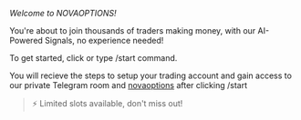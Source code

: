 *Welcome to NOVAOPTIONS!*

You're about to join thousands of traders making money, with our AI-Powered Signals, no experience needed!

To get started, click or type /start command.

You will recieve the steps to setup your trading account and gain access to our private Telegram room and [novaoptions](https://novaoptions.com) after clicking /start

>⚡️ Limited slots available, don't miss out!